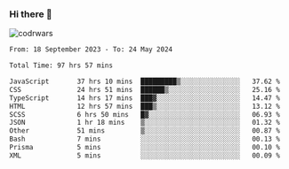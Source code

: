 ### Hi there 👋


![codrwars](https://www.codewars.com/users/rsschool_c9af20f58c35c696/badges/micro) 

<!--START_SECTION:waka-->

```txt
From: 18 September 2023 - To: 24 May 2024

Total Time: 97 hrs 57 mins

JavaScript       37 hrs 10 mins  █████████▒░░░░░░░░░░░░░░░   37.62 %
CSS              24 hrs 51 mins  ██████▒░░░░░░░░░░░░░░░░░░   25.16 %
TypeScript       14 hrs 17 mins  ███▓░░░░░░░░░░░░░░░░░░░░░   14.47 %
HTML             12 hrs 57 mins  ███▒░░░░░░░░░░░░░░░░░░░░░   13.12 %
SCSS             6 hrs 50 mins   █▓░░░░░░░░░░░░░░░░░░░░░░░   06.93 %
JSON             1 hr 18 mins    ▒░░░░░░░░░░░░░░░░░░░░░░░░   01.32 %
Other            51 mins         ▒░░░░░░░░░░░░░░░░░░░░░░░░   00.87 %
Bash             7 mins          ░░░░░░░░░░░░░░░░░░░░░░░░░   00.13 %
Prisma           5 mins          ░░░░░░░░░░░░░░░░░░░░░░░░░   00.10 %
XML              5 mins          ░░░░░░░░░░░░░░░░░░░░░░░░░   00.09 %
```

<!--END_SECTION:waka-->
